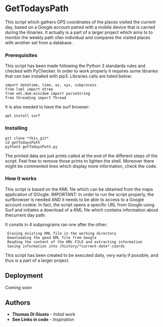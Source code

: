 # GetTodaysPath

This script which gathers GPS coordinates of the places visited the current day, based on a Google account paired with a mobile device that is carried during the itinaries.
It actually is a part of a larger project which aims to to monitor the weekly path ofan individual and compares the visited places with another set from a database.

### Prerequisites

This script has been made following the Python 3 standards rules and checked with PyChecker.
In order to work properly it requires some libraries that can ban installed with pip3.
Libraries calls are listed below:
```
import datetime, time, os, sys, subprocess
from lxml import etree
from xml.dom.minidom import parseString
from threading import Thread
```
It is also needed to have the surf browser:
```
apt install surf
```


### Installing

```
git clone *this_git*
cd getTodaysPath
python3 getTodaysPath.py
```
The printed data are just prints called at the end of the different steps of the script.
Feel free to remove those prints to lighten the shell. Moreover there might be commented lines which display more information, check the code.

### How it works

This script is based on the KML file which can be obtained from the maps application of GOogle.
IMPORTANT: In order to run the script properly, the surfbrowser is needed AND it needs to be able to access to a Google account cookie. In fact, the script opens a specific URL from Google using Surf and initiates a download of a KML file which contains information about thecurrent day path.

It consits in 4 subprograms ran one after the other:
```
 Erasing existing KML file in the working directory
 Downloading the good KML file from Google
 Reading the content of the KML FILE and extracting information
 Saving information into /history/*current-date*.coords
```
This script has been created to be executed daily, very early if possible, and thus is a part of a larger project.

## Deployment

Coming soon

## Authors

* **Thomas Di Giusto** - *Initial work* 
* **See Links in code** - *Inspiration*


